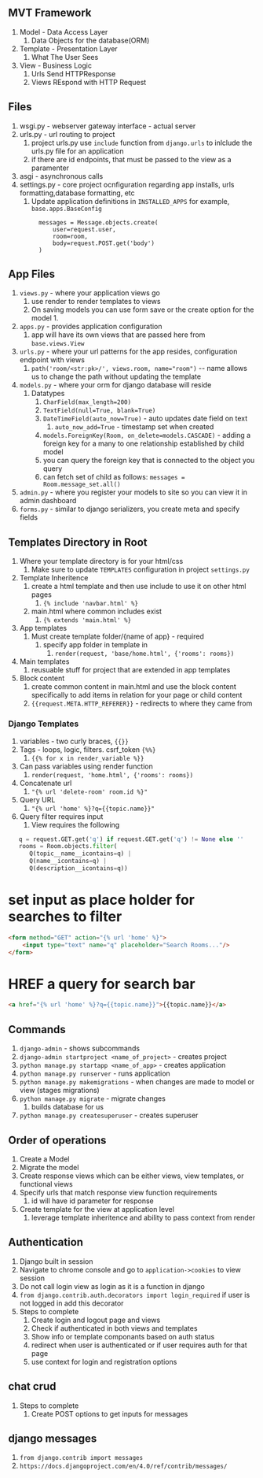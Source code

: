 ## MVT Framework
  1. Model - Data Access Layer
      1. Data Objects for the database(ORM)
  2. Template - Presentation Layer
      1. What The User Sees
  3. View - Business Logic
      1. Urls Send HTTPResponse
      2. Views REspond with HTTP Request
## Files
1. wsgi.py - webserver gateway interface - actual server
2. urls.py - url routing to project
   1. project urls.py use `include` function from `django.urls` to inlclude the urls.py file for an application
   2. if there are id endpoints, that must be passed to the view as a paramenter
3. asgi - asynchronous calls
4. settings.py - core project ocnfiguration regarding app installs, urls formatting,database formatting, etc 
   1. Update application definitions in `INSTALLED_APPS` for example, `base.apps.BaseConfig`
      ```    if request.method == 'POST':
        messages = Message.objects.create(
            user=request.user,
            room=room,
            body=request.POST.get('body')
        )
      ```

## App Files

1. `views.py` - where your application views go
   1. use render to render templates to views
   2. On saving models you can use form save or the create option for the model
      1. 
2. `apps.py` - provides application configuration
   1. app will have its own views that are passed here from `base.views.View`
3. `urls.py` - where your url patterns for the app resides, configuration endpoint with views
   1. `path('room/<str:pk>/', views.room, name="room")` -- name allows us to change the path without updating the template
4. `models.py` - where your orm for django database will reside
   1. Datatypes
      1. `CharField(max_length=200)`
      2. `TextField(null=True, blank=True)`
      3. `DateTimeField(auto_now=True)` - auto updates date field on text
         1. `auto_now_add=True` - timestamp set when created
      4. `models.ForeignKey(Room, on_delete=models.CASCADE)` - adding a foreign key for a many to one relationship established by child model
      5. you can query the foreign key that is connected to the object you query
      6. can fetch set of child as follows: `messages = Room.message_set.all()`
5. `admin.py` - where you register your models to site so you can view it in admin dashboard
6. `forms.py` - similar to django serializers, you create meta and specify fields

## Templates Directory in Root

1. Where your template directory is for your html/css
   1. Make sure to update `TEMPLATES` configuration in project `settings.py`
2. Template Inheritence
   1. create a html template and then use include to use it on other html pages
      1. `{% include 'navbar.html' %}`
   2. main.html where common includes exist
      1. `{% extends 'main.html' %}`
3. App templates
   1. Must create template folder/{name of app} - required
      1. specify app folder in template in
         1. ``render(request, 'base/home.html', {'rooms': rooms})``
4. Main templates
   1. reusuable stuff for project that are extended in app templates
5. Block content 
   1. create common content in main.html and use the block content specifically to add items in relation for your page or child content
   2. `{{request.META.HTTP_REFERER}}` - redirects to where they came from

### Django Templates

1. variables - two curly braces, `{{}}`
2. Tags - loops, logic, filters. csrf_token `{%%}`
   1. `{{% for x in render_variable %}}`
3. Can pass variables using render function
   1. `render(request, 'home.html', {'rooms': rooms})`
4. Concatenate url
   1. `"{% url 'delete-room' room.id %}"`
5. Query URL
   1. `"{% url 'home' %}?q={{topic.name}}"`
6. Query filter requires input 
   1. View requires the following
```python 
   q = request.GET.get('q') if request.GET.get('q') != None else ''
   rooms = Room.objects.filter(
      Q(topic__name__icontains=q) | 
      Q(name__icontains=q) |
      Q(description__icontains=q))
```
# set input as place holder for searches to filter
```html
<form method="GET" action="{% url 'home' %}">
    <input type="text" name="q" placeholder="Search Rooms..."/>
</form>

```
# HREF a query for search bar
```html
<a href="{% url 'home' %}?q={{topic.name}}">{{topic.name}}</a>
```

## Commands

  1. `django-admin` - shows subcommands 
  2. `django-admin startproject <name_of_project>` - creates project
  3. `python manage.py startapp <name_of_app>` - creates application
  4. `python manage.py runserver` - runs application
  5. `python manage.py makemigrations` - when changes are made to model or view (stages migrations)
  6. `python manage.py migrate` - migrate changes
     1. builds database for us
  7. `python manage.py createsuperuser` - creates superuser


## Order of operations
1. Create a Model
2. Migrate the model
3. Create response views which can be either views, view templates, or functional views
4. Specify urls that match response view function requirements
   1. id will have id parameter for response
5. Create template for the view at application level
   1. leverage template inheritence and ability to pass context from render


## Authentication

1. Django built in session
2. Navigate to chrome console and go to `application->cookies` to view session
3. Do not call login view as login as it is a function in django
4. `from django.contrib.auth.decorators import login_required` if user is not logged in add this decorator
5. Steps to complete
   1. Create login and logout page and views
   2. Check if authenticated in both views and templates
   3. Show info or template componants based on auth status
   4. redirect when user is authenticated or if user requires auth for that page
   5. use context for login and registration options

## chat crud

1. Steps to complete
   1. Create POST options to get inputs for messages

## django messages

1. `from django.contrib import messages`
2. `https://docs.djangoproject.com/en/4.0/ref/contrib/messages/`
